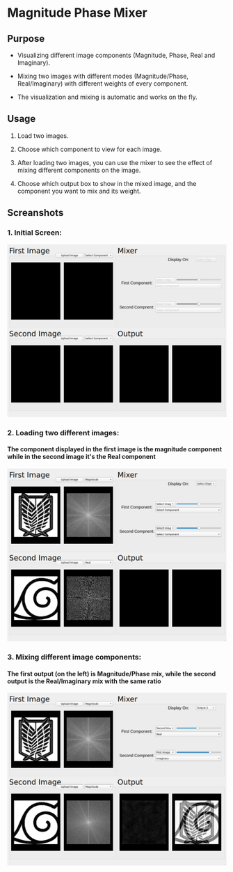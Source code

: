 # Magnitude Phase Mixer

## Purpose

* Visualizing different image components (Magnitude, Phase, Real and Imaginary).

* Mixing two images with different modes (Magnitude/Phase, Real/Imaginary) with different weights of every component.

* The visualization and mixing is automatic and works on the fly.

## Usage

1. Load two images.

2. Choose which component to view for each image.

3. After loading two images, you can use the mixer to see the effect of mixing different components on the image.

4. Choose which output box to show in the mixed image, and the component you want to mix and its weight.

## Screanshots

### 1. Initial Screen:

![Initial Screen](resources/screenshot_1.png "Initial Screen")

### 2. Loading two different images:

#### The component displayed in the first image is the magnitude component while in the second image it's the Real component

![Loading two different images](resources/screenshot_2.png "Loading two different images")

### 3. Mixing different image components:

#### The first output (on the left) is Magnitude/Phase mix, while the second output is the Real/Imaginary mix with the same ratio

![Mixing in mag mode](resources/screenshot_3.png "Mixing in mag mode")
